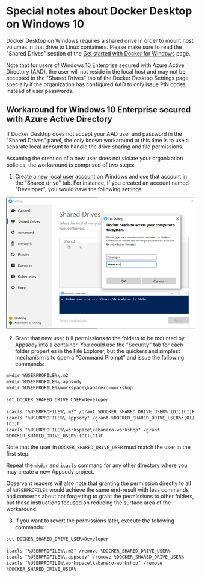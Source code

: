 # Special notes about Docker Desktop on Windows 10

Docker Desktop on Windows requires a shared drive in order to mount host volumes in that drive to Linux containers. Please make sure to read the "Shared Drives" section of the [Get started with Docker for Windows](https://docs.docker.com/docker-for-windows/) page.

Note that for users of Windows 10 Enterprise secured with Azure Active Directory (AAD), the user will not reside in the local host and may not be accepted in the "Shared Drives" tab of the Docker Desktop Settings page, specially if the organization has configured AAD to only issue PIN codes instead of user passwords.

## Workaround for Windows 10 Enterprise secured with Azure Active Directory

If Docker Desktop does not accept your AAD user and password in the "Shared Drives" panel, the only known workaround at this time is to use a separate local account to handle the drive sharing and file permissions.

Assuming the creation of a new user does not violate your organization policies, the workaround is comprised of two steps:

1. [Create a new local user account](https://support.microsoft.com/en-us/help/4026923/windows-10-create-a-local-user-or-administrator-account
) on Windows and use that account in the "Shared drive" tab. For instance, if you created an account named "Developer", you would have the following settings.

<img src="images/docker-windows-ad-share-drive.png">

2. Grant that new user full permissions to the folders to be mounted by Appsody into a container. You could use the "Security" tab for each folder properties in the File Explorer, but the quickers and simplest mechanism is to open a "Command Prompt" and issue the following commands:

```
mkdir %USERPROFILE%\.m2
mkdir %USERPROFILE%\.appsody
mkdir %USERPROFILE%\workspace\kabanero-workshop

set DOCKER_SHARED_DRIVE_USER=Developer

icacls "%USERPROFILE%\.m2" /grant %DOCKER_SHARED_DRIVE_USER%:(OI)(CI)F
icacls "%USERPROFILE%\.appsody" /grant %DOCKER_SHARED_DRIVE_USER%:(OI)(CI)F
icacls "%USERPROFILE%\workspace\kabanero-workshop" /grant %DOCKER_SHARED_DRIVE_USER%:(OI)(CI)F
```

Note that the user in `DOCKER_SHARED_DRIVE_USER` must match the user in the first step. 

Repeat the `mkdir` and `icacls` command for any other directory where you may create a new Appsody project.

Observant readers will also note that granting the permission directly to all of `%USERPROFILE%` would achieve the same end-result with less commands and concerns about not forgetting to grant the permissions to other folders, but these instructions focused on reducing the surface area of the workaround.

3. If you want to revert the permissions later, execute the following commands:

```
set DOCKER_SHARED_DRIVE_USER=Developer

icacls "%USERPROFILE%\.m2" /remove %DOCKER_SHARED_DRIVE_USER%
icacls "%USERPROFILE%\.appsody" /remove %DOCKER_SHARED_DRIVE_USER%
icacls "%USERPROFILE%\workspace\kabanero-workshop" /remove %DOCKER_SHARED_DRIVE_USER%
```

